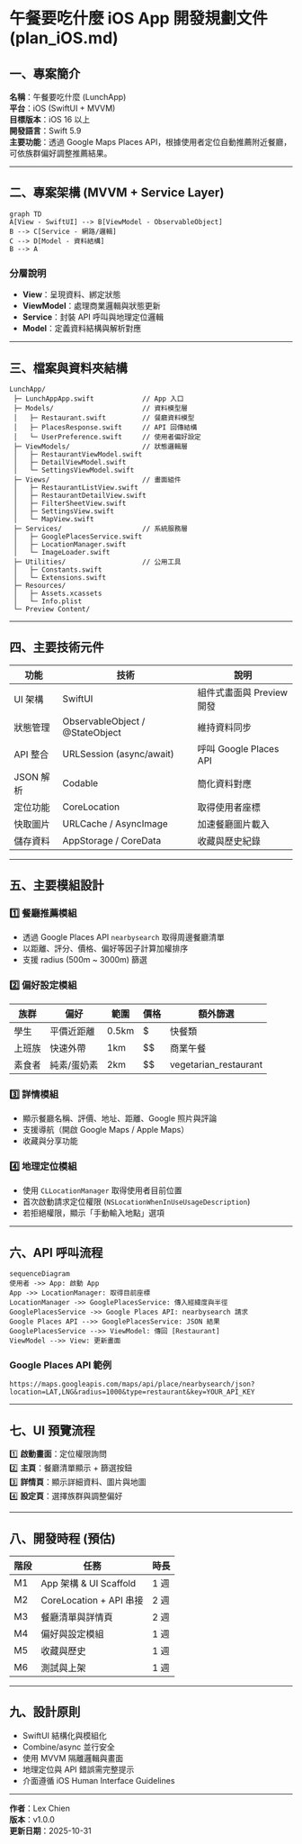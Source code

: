 # 午餐要吃什麼 iOS App 開發規劃文件 (plan_iOS.md)

## 一、專案簡介

**名稱**：午餐要吃什麼 (LunchApp)  
**平台**：iOS (SwiftUI + MVVM)  
**目標版本**：iOS 16 以上  
**開發語言**：Swift 5.9  
**主要功能**：透過 Google Maps Places API，根據使用者定位自動推薦附近餐廳，可依族群偏好調整推薦結果。

---

## 二、專案架構 (MVVM + Service Layer)

```mermaid
graph TD
A[View - SwiftUI] --> B[ViewModel - ObservableObject]
B --> C[Service - 網路/邏輯]
C --> D[Model - 資料結構]
B --> A
```

### 分層說明
- **View**：呈現資料、綁定狀態
- **ViewModel**：處理商業邏輯與狀態更新
- **Service**：封裝 API 呼叫與地理定位邏輯
- **Model**：定義資料結構與解析對應

---

## 三、檔案與資料夾結構

```
LunchApp/
 ├─ LunchAppApp.swift            // App 入口
 ├─ Models/                      // 資料模型層
 │   ├─ Restaurant.swift         // 餐廳資料模型
 │   ├─ PlacesResponse.swift     // API 回傳結構
 │   └─ UserPreference.swift     // 使用者偏好設定
 ├─ ViewModels/                  // 狀態邏輯層
 │   ├─ RestaurantViewModel.swift
 │   ├─ DetailViewModel.swift
 │   └─ SettingsViewModel.swift
 ├─ Views/                       // 畫面組件
 │   ├─ RestaurantListView.swift
 │   ├─ RestaurantDetailView.swift
 │   ├─ FilterSheetView.swift
 │   ├─ SettingsView.swift
 │   └─ MapView.swift
 ├─ Services/                    // 系統服務層
 │   ├─ GooglePlacesService.swift
 │   ├─ LocationManager.swift
 │   └─ ImageLoader.swift
 ├─ Utilities/                   // 公用工具
 │   ├─ Constants.swift
 │   └─ Extensions.swift
 ├─ Resources/
 │   ├─ Assets.xcassets
 │   └─ Info.plist
 └─ Preview Content/
```

---

## 四、主要技術元件

| 功能 | 技術 | 說明 |
|------|------|------|
| UI 架構 | SwiftUI | 組件式畫面與 Preview 開發 |
| 狀態管理 | ObservableObject / @StateObject | 維持資料同步 |
| API 整合 | URLSession (async/await) | 呼叫 Google Places API |
| JSON 解析 | Codable | 簡化資料對應 |
| 定位功能 | CoreLocation | 取得使用者座標 |
| 快取圖片 | URLCache / AsyncImage | 加速餐廳圖片載入 |
| 儲存資料 | AppStorage / CoreData | 收藏與歷史紀錄 |

---

## 五、主要模組設計

### 1️⃣ 餐廳推薦模組
- 透過 Google Places API `nearbysearch` 取得周邊餐廳清單
- 以距離、評分、價格、偏好等因子計算加權排序
- 支援 radius (500m ~ 3000m) 篩選

### 2️⃣ 偏好設定模組
| 族群 | 偏好 | 範圍 | 價格 | 額外篩選 |
|------|------|------|------|-----------|
| 學生 | 平價近距離 | 0.5km | $ | 快餐類 |
| 上班族 | 快速外帶 | 1km | $$ | 商業午餐 |
| 素食者 | 純素/蛋奶素 | 2km | $$ | vegetarian_restaurant |

### 3️⃣ 詳情模組
- 顯示餐廳名稱、評價、地址、距離、Google 照片與評論
- 支援導航（開啟 Google Maps / Apple Maps）
- 收藏與分享功能

### 4️⃣ 地理定位模組
- 使用 `CLLocationManager` 取得使用者目前位置
- 首次啟動請求定位權限 (`NSLocationWhenInUseUsageDescription`)
- 若拒絕權限，顯示「手動輸入地點」選項

---

## 六、API 呼叫流程

```mermaid
sequenceDiagram
使用者 ->> App: 啟動 App
App ->> LocationManager: 取得目前座標
LocationManager ->> GooglePlacesService: 傳入經緯度與半徑
GooglePlacesService ->> Google Places API: nearbysearch 請求
Google Places API -->> GooglePlacesService: JSON 結果
GooglePlacesService -->> ViewModel: 傳回 [Restaurant]
ViewModel -->> View: 更新畫面
```

### Google Places API 範例
```
https://maps.googleapis.com/maps/api/place/nearbysearch/json?location=LAT,LNG&radius=1000&type=restaurant&key=YOUR_API_KEY
```

---

## 七、UI 預覽流程

1️⃣ **啟動畫面**：定位權限詢問  
2️⃣ **主頁**：餐廳清單顯示 + 篩選按鈕  
3️⃣ **詳情頁**：顯示詳細資料、圖片與地圖  
4️⃣ **設定頁**：選擇族群與調整偏好  

---

## 八、開發時程 (預估)

| 階段 | 任務 | 時長 |
|------|------|------|
| M1 | App 架構 & UI Scaffold | 1 週 |
| M2 | CoreLocation + API 串接 | 2 週 |
| M3 | 餐廳清單與詳情頁 | 2 週 |
| M4 | 偏好與設定模組 | 1 週 |
| M5 | 收藏與歷史 | 1 週 |
| M6 | 測試與上架 | 1 週 |

---

## 九、設計原則
- SwiftUI 結構化與模組化
- Combine/async 並行安全
- 使用 MVVM 隔離邏輯與畫面
- 地理定位與 API 錯誤需完整提示
- 介面遵循 iOS Human Interface Guidelines

---

**作者**：Lex Chien  
**版本**：v1.0.0  
**更新日期**：2025-10-31
